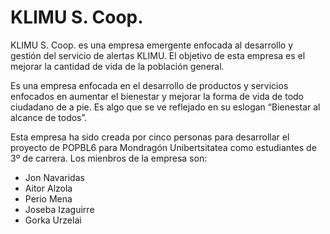 # KLIMU S. Coop.

KLIMU S. Coop. es una empresa emergente enfocada al desarrollo y gestión del servicio de alertas KLIMU. El objetivo de esta empresa es el mejorar la cantidad de vida de la población general.

Es una empresa enfocada en el desarrollo de productos y servicios enfocados en aumentar el bienestar y mejorar la forma de vida de todo ciudadano de a pie. Es algo que se ve reflejado en su eslogan “Bienestar al alcance de todos”.

Esta empresa ha sido creada por cinco personas para desarrollar el proyecto de POPBL6 para Mondragón Unibertsitatea como estudiantes de 3º de carrera. Los mienbros de la empresa son:

- Jon Navaridas
- Aitor Alzola
- Perio Mena
- Joseba Izaguirre
- Gorka Urzelai
